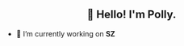  
<h2 align="center">👋 Hello! I'm Polly.</h2>
<p align="center">
<!--   <a href="https://blog.athulcyriac.xyz">Blog</a> •
  <a href="https://twitter.com/athulcajay">Twitter</a> -->
</p>

- 🔭 I’m currently working on **SZ**
<!-- - ⚡ Fun fact: Big Fan of the :zap: emoji -->


